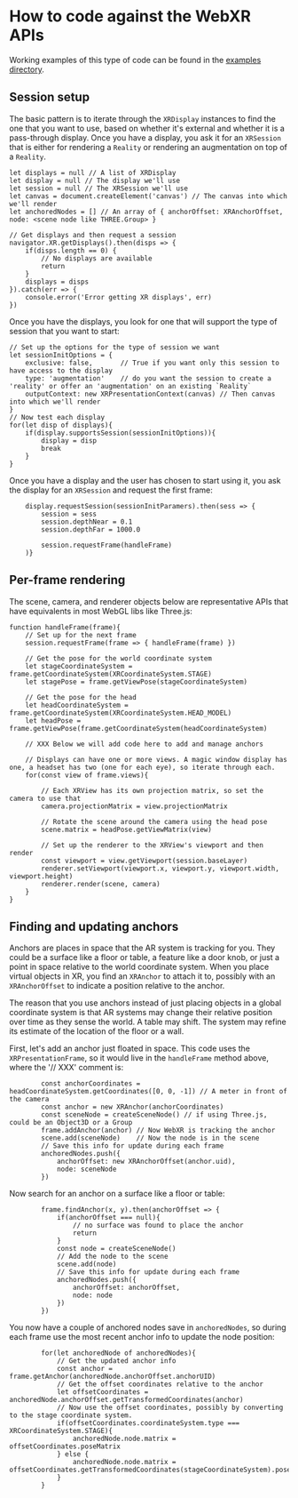 # How to code against the WebXR APIs 

Working examples of this type of code can be found in the [examples directory](https://github.com/mozilla/webxr-polyfill/tree/master/examples).

## Session setup

The basic pattern is to iterate through the `XRDisplay` instances to find the one that you want to use, based on whether it's external and whether it is a pass-through display. Once you have a display, you ask it for an `XRSession` that is either for rendering a `Reality` or rendering an augmentation on top of a `Reality`.

	let displays = null // A list of XRDisplay
	let display = null // The display we'll use
	let session = null // The XRSession we'll use
	let canvas = document.createElement('canvas') // The canvas into which we'll render
	let anchoredNodes = [] // An array of { anchorOffset: XRAnchorOffset, node: <scene node like THREE.Group> }

	// Get displays and then request a session
	navigator.XR.getDisplays().then(disps => {
		if(disps.length == 0) {
			// No displays are available
			return
		}
		displays = disps
	}).catch(err => {
		console.error('Error getting XR displays', err)
	})

Once you have the displays, you look for one that will support the type of session that you want to start:

	// Set up the options for the type of session we want 
	let sessionInitOptions = {
		exclusive: false,		// True if you want only this session to have access to the display
		type: 'augmentation'	// do you want the session to create a 'reality' or offer an 'augmentation' on an existing `Reality`
		outputContext: new XRPresentationContext(canvas) // Then canvas into which we'll render
	}
	// Now test each display
	for(let disp of displays){
		if(display.supportsSession(sessionInitOptions)){
			display = disp
			break
		}
	}

Once you have a display and the user has chosen to start using it, you ask the display for an `XRSession` and request the first frame:

		display.requestSession(sessionInitParamers).then(sess => {
			session = sess
			session.depthNear = 0.1
			session.depthFar = 1000.0

			session.requestFrame(handleFrame)
		)}

## Per-frame rendering

The scene, camera, and renderer objects below are representative APIs that have equivalents in most WebGL libs like Three.js:

	function handleFrame(frame){
		// Set up for the next frame
		session.requestFrame(frame => { handleFrame(frame) })

		// Get the pose for the world coordinate system
		let stageCoordinateSystem = frame.getCoordinateSystem(XRCoordinateSystem.STAGE)
		let stagePose = frame.getViewPose(stageCoordinateSystem)

		// Get the pose for the head
		let headCoordinateSystem = frame.getCoordinateSystem(XRCoordinateSystem.HEAD_MODEL)
		let headPose = frame.getViewPose(frame.getCoordinateSystem(headCoordinateSystem)

		// XXX Below we will add code here to add and manage anchors

		// Displays can have one or more views. A magic window display has one, a headset has two (one for each eye), so iterate through each.
		for(const view of frame.views){

			// Each XRView has its own projection matrix, so set the camera to use that
			camera.projectionMatrix = view.projectionMatrix

			// Rotate the scene around the camera using the head pose
			scene.matrix = headPose.getViewMatrix(view)

			// Set up the renderer to the XRView's viewport and then render
			const viewport = view.getViewport(session.baseLayer)
			renderer.setViewport(viewport.x, viewport.y, viewport.width, viewport.height)
			renderer.render(scene, camera)
		}
	}

## Finding and updating anchors

Anchors are places in space that the AR system is tracking for you. They could be a surface like a floor or table, a feature like a door knob, or just a point in space relative to the world coordinate system. When you place virtual objects in XR, you find an `XRAnchor` to attach it to, possibly with an `XRAnchorOffset` to indicate a position relative to the anchor.

The reason that you use anchors instead of just placing objects in a global coordinate system is that AR systems may change their relative position over time as they sense the world. A table may shift. The system may refine its estimate of the location of the floor or a wall.

First, let's add an anchor just floated in space. This code uses the `XRPresentationFrame`, so it would live in the `handleFrame` method above, where the '// XXX' comment is:

			const anchorCoordinates = headCoordinateSystem.getCoordinates([0, 0, -1]) // A meter in front of the camera
			const anchor = new XRAnchor(anchorCoordinates)
			const sceneNode = createSceneNode() // if using Three.js, could be an Object3D or a Group
			frame.addAnchor(anchor) // Now WebXR is tracking the anchor
			scene.add(sceneNode)	// Now the node is in the scene
			// Save this info for update during each frame
			anchoredNodes.push({
				anchorOffset: new XRAnchorOffset(anchor.uid),
				node: sceneNode
			})

Now search for an anchor on a surface like a floor or table:

			frame.findAnchor(x, y).then(anchorOffset => {
				if(anchorOffset === null){
					// no surface was found to place the anchor
					return
				}
				const node = createSceneNode()
				// Add the node to the scene
				scene.add(node)
				// Save this info for update during each frame
				anchoredNodes.push({
					anchorOffset: anchorOffset,
					node: node
				})
			})

You now have a couple of anchored nodes save in `anchoredNodes`, so during each frame use the most recent anchor info to update the node position:

			for(let anchoredNode of anchoredNodes){
				// Get the updated anchor info
				const anchor = frame.getAnchor(anchoredNode.anchorOffset.anchorUID)
				// Get the offset coordinates relative to the anchor
				let offsetCoordinates = anchoredNode.anchorOffset.getTransformedCoordinates(anchor)
				// Now use the offset coordinates, possibly by converting to the stage coordinate system.
				if(offsetCoordinates.coordinateSystem.type === XRCoordinateSystem.STAGE){
					anchoredNode.node.matrix = offsetCoordinates.poseMatrix
				} else {
					anchoredNode.node.matrix = offsetCoordinates.getTransformedCoordinates(stageCoordinateSystem).poseMatrix
				}
			}


